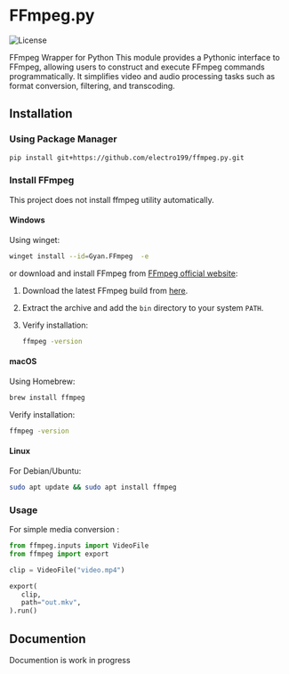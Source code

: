 # FFmpeg.py

![License](https://img.shields.io/badge/license-MIT-blue.svg) 

FFmpeg Wrapper for Python
This module provides a Pythonic interface to FFmpeg, allowing users to construct and execute FFmpeg commands programmatically.
It simplifies video and audio processing tasks such as format conversion, filtering, and transcoding.

## Installation

### Using Package Manager
```sh
pip install git+https://github.com/electro199/ffmpeg.py.git
```

### Install FFmpeg

This project does not install ffmpeg utility automatically.

#### Windows
Using winget:
```sh
winget install --id=Gyan.FFmpeg  -e
```

or download and install FFmpeg from [FFmpeg official website](https://ffmpeg.org/download.html):
1. Download the latest FFmpeg build from [here](https://www.gyan.dev/ffmpeg/builds/).
2. Extract the archive and add the `bin` directory to your system `PATH`.
3. Verify installation:

   ```sh
   ffmpeg -version
   ```

#### macOS
Using Homebrew:
```sh
brew install ffmpeg
```
Verify installation:
```sh
ffmpeg -version
```

#### Linux
For Debian/Ubuntu:
```sh
sudo apt update && sudo apt install ffmpeg
```

### Usage

For simple media conversion :

```py
from ffmpeg.inputs import VideoFile
from ffmpeg import export

clip = VideoFile("video.mp4")

export(
   clip,
   path="out.mkv",
).run()

```
## Documention 

Documention is work in progress

